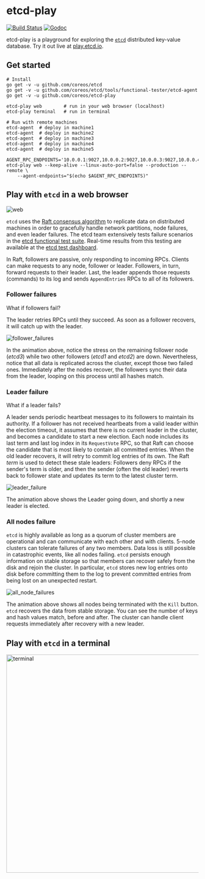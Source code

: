 # etcd-play

[![Build Status](https://img.shields.io/travis/coreos/etcd-play.svg?style=flat-square)][cistat] [![Godoc](http://img.shields.io/badge/go-documentation-blue.svg?style=flat-square)][etcd-play-godoc]   

etcd-play is a playground for exploring the [`etcd`][etcd-home] distributed key-value database. Try it out live at [play.etcd.io][play-etcd].

## Get started

```
# Install
go get -v -u github.com/coreos/etcd
go get -v -u github.com/coreos/etcd/tools/functional-tester/etcd-agent
go get -v -u github.com/coreos/etcd-play

etcd-play web        # run in your web browser (localhost)
etcd-play terminal   # run in terminal

# Run with remote machines
etcd-agent  # deploy in machine1
etcd-agent  # deploy in machine2
etcd-agent  # deploy in machine3
etcd-agent  # deploy in machine4
etcd-agent  # deploy in machine5

AGENT_RPC_ENDPOINTS='10.0.0.1:9027,10.0.0.2:9027,10.0.0.3:9027,10.0.0.4:9027,10.0.0.5:9027'
etcd-play web --keep-alive --linux-auto-port=false --production --remote \
	--agent-endpoints="$(echo $AGENT_RPC_ENDPOINTS)"
```

## Play with `etcd` in a web browser

<img src="https://storage.googleapis.com/play-etcd/web_20160303.gif" alt="web"/>

`etcd` uses the [Raft consensus algorithm][raft-home] to replicate data on distributed machines in order to gracefully handle network partitions, node failures, and even leader failures. The etcd team extensively tests failure scenarios in the [etcd functional test suite][etcd-functests]. Real-time results from this testing are available at the [etcd test dashboard][etcd-dash].

In Raft, followers are passive, only responding to incoming RPCs. Clients can make requests to any node, follower or leader. Followers, in turn, forward requests to their leader. Last, the leader appends those requests (commands) to its log and sends `AppendEntries` RPCs to all of its followers.

### Follower failures

What if followers fail?

The leader retries RPCs until they succeed. As soon as a follower recovers, it will catch up with the leader.

<img src="https://storage.googleapis.com/play-etcd/follower_failures_20160307.gif" alt="follower_failures"/>

In the animation above, notice the stress on the remaining follower node (*etcd3*) while two other followers (*etcd1* and *etcd2*) are down. Nevertheless, notice that all data is replicated across the cluster, except those two failed ones. Immediately after the nodes recover, the followers sync their data from the leader, looping on this process until all hashes match.

### Leader failure

What if a leader fails?

A leader sends periodic heartbeat messages to its followers to maintain its authority. If a follower has not received heartbeats from a valid leader within the election timeout, it assumes that there is no current leader in the cluster, and becomes a candidate to start a new election. Each node includes its last term and last log index in its `RequestVote` RPC, so that Raft can choose the candidate that is most likely to contain all committed entries. When the old leader recovers, it will retry to commit log entries of its own. The Raft *term* is used to detect these stale leaders: Followers deny RPCs if the sender's term is older, and then the sender (often the old leader) reverts back to follower state and updates its term to the latest cluster term.

<img src="https://storage.googleapis.com/play-etcd/leader_failure_20160303.gif" alt="leader_failure"/>

The animation above shows the Leader going down, and shortly a new leader is elected.

### All nodes failure

`etcd` is highly available as long as a quorum of cluster members are operational and can communicate with each other and with clients. 5-node clusters can tolerate failures of any two members. Data loss is still possible in catastrophic events, like all nodes failing. `etcd` persists enough information on stable storage so that members can recover safely from the disk and rejoin the cluster. In particular, `etcd` stores new log entries onto disk before committing them to the log to prevent committed entries from being lost on an unexpected restart.

<img src="https://storage.googleapis.com/play-etcd/all_nodes_failures_20160307.gif" alt="all_node_failures"/>

The animation above shows all nodes being terminated with the `Kill` button. `etcd` recovers the data from stable storage. You can see the number of keys and hash values match, before and after. The cluster can handle client requests immediately after recovery with a new leader.

## Play with `etcd` in a terminal

<img src="https://storage.googleapis.com/play-etcd/terminal.png" alt="terminal" width="570"/>

[cistat]: https://travis-ci.org/coreos/etcd-play
[etcd-dash]: http://dash.etcd.io
[etcd-functests]: https://github.com/coreos/etcd/tree/master/tools/functional-tester
[etcd-home]: https://coreos.com/etcd/
[etcd-play-godoc]: https://godoc.org/github.com/coreos/etcd-play
[play-etcd]: http://play.etcd.io
[raft-home]: https://raft.github.io
